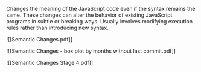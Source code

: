 Changes the meaning of the JavaScript code even if the syntax remains the same. These changes can alter the behavior of existing JavaScript programs in subtle or breaking ways. Usually involves modifying execution rules rather than introducing new syntax.

![[Semantic Changes.pdf]]

![[Semantic Changes - box plot by months without last commit.pdf]]

![[Semantic Changes Stage 4.pdf]]
